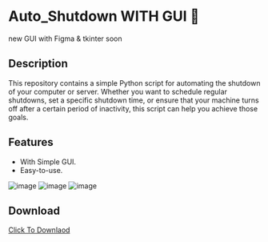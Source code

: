 # Auto_Shutdown WITH GUI 🤩
new GUI with Figma & tkinter soon

## Description

This repository contains a simple Python script for automating the shutdown of your computer or server. Whether you want to schedule regular shutdowns, set a specific shutdown time, or ensure that your machine turns off after a certain period of inactivity, this script can help you achieve those goals.


## Features

- With Simple GUI.
- Easy-to-use.

![image](https://github.com/Osama-Abd-El-Mohsen/Auto_Shutdown/assets/62304741/2b62a86a-9e8f-4e15-9a2b-200d01bc4347)
![image](https://github.com/Osama-Abd-El-Mohsen/Auto_Shutdown/assets/62304741/a8223229-6579-45a4-90ae-cc40b927100c)
![image](https://github.com/Osama-Abd-El-Mohsen/Auto_Shutdown/assets/62304741/a155ea2b-b4a8-41b3-b624-9618a5b04821)


## Download
[Click To Downlaod](https://github.com/Osama-Abd-El-Mohsen/Auto_Shutdown/releases/tag/V1.4)
